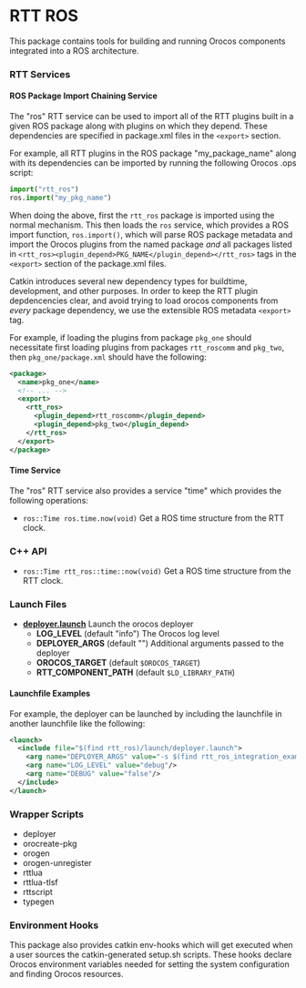 RTT ROS
=======

This package contains tools for building and running Orocos components
integrated into a ROS architecture.

### RTT Services

#### ROS Package Import Chaining Service

The "ros" RTT service can be used to import all of the RTT plugins built in a
given ROS package along with plugins on which they depend. These dependencies
are specified in package.xml files in the `<export>` section.

For example, all RTT plugins in the ROS package "my\_package\_name" along with
its dependencies can be imported by running the following Orocos .ops script:

```python
import("rtt_ros")
ros.import("my_pkg_name")
```

When doing the above, first the `rtt_ros` package is imported using the normal
mechanism. This then loads the `ros` service, which provides a ROS import
function, `ros.import()`, which will parse ROS package metadata and import the
Orocos plugins from the named package _and_ all packages listed in
`<rtt_ros><plugin_depend>PKG_NAME</plugin_depend></rtt_ros>` tags in the
`<export>` section of the package.xml files.

Catkin introduces several new dependency types for buildtime, development, and
other purposes. In order to keep the RTT plugin depdencencies clear, and avoid
trying to load orocos components from _every_ package dependency, we use the
extensible ROS metadata `<export>` tag.

For example, if loading the plugins from package `pkg_one` should necessitate
first loading plugins from packages `rtt_roscomm` and `pkg_two`, then
`pkg_one/package.xml` should have the following:

```xml
<package>
  <name>pkg_one</name>
  <!-- ... -->
  <export>
    <rtt_ros>
      <plugin_depend>rtt_roscomm</plugin_depend>
      <plugin_depend>pkg_two</plugin_depend>
    </rtt_ros>
  </export>
</package>
```

#### Time Service

The "ros" RTT service also provides a service "time" which provides the
following operations:

 * `ros::Time ros.time.now(void)` Get a ROS time structure from the RTT clock.

### C++ API

 * `ros::Time rtt_ros::time::now(void)` Get a ROS time structure from the RTT
   clock.

### Launch Files

 * **[deployer.launch](launch/deployer.launch)** Launch the orocos deployer
   * **LOG_LEVEL** (default "info") The Orocos log level
   * **DEPLOYER_ARGS** (default "") Additional arguments passed to the deployer
   * **OROCOS_TARGET** (default `$OROCOS_TARGET`)
   * **RTT_COMPONENT_PATH** (default `$LD_LIBRARY_PATH`)

#### Launchfile Examples

For example, the deployer can be launched by including the launchfile in
another launchfile like the following:

```xml
<launch>
  <include file="$(find rtt_ros)/launch/deployer.launch">
    <arg name="DEPLOYER_ARGS" value="-s $(find rtt_ros_integration_example)/example.ops"/>
    <arg name="LOG_LEVEL" value="debug"/>
    <arg name="DEBUG" value="false"/>
  </include>
</launch>
```

### Wrapper Scripts

 * deployer
 * orocreate-pkg
 * orogen
 * orogen-unregister
 * rttlua
 * rttlua-tlsf
 * rttscript
 * typegen

### Environment Hooks

This package also provides catkin env-hooks which will get executed when a user
sources the catkin-generated setup.sh scripts. These hooks declare Orocos
environment variables needed for setting the system configuration and finding
Orocos resources.
